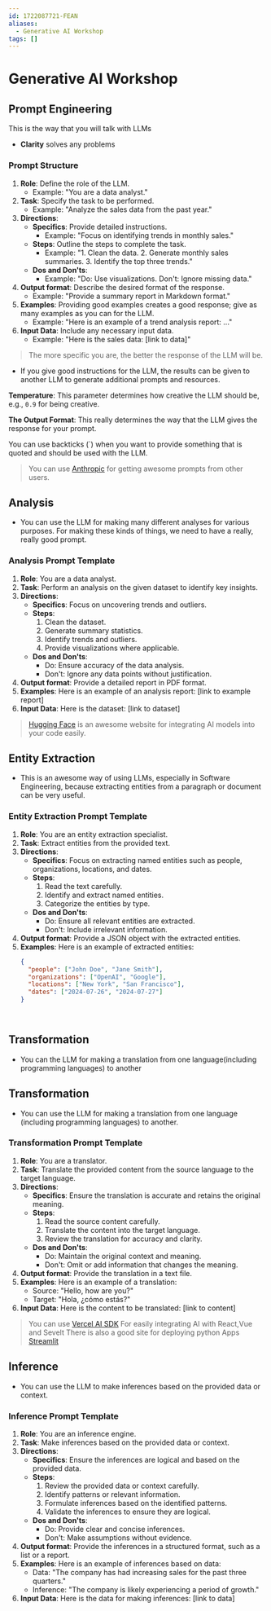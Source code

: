 ```yaml
---
id: 1722087721-FEAN
aliases:
  - Generative AI Workshop
tags: []
---
```


# Generative AI Workshop

## Prompt Engineering

This is the way that you will talk with LLMs

* **Clarity** solves any problems

### Prompt Structure
1. **Role**: Define the role of the LLM. 
   - Example: "You are a data analyst."
2. **Task**: Specify the task to be performed.
   - Example: "Analyze the sales data from the past year."
3. **Directions**:
    - **Specifics**: Provide detailed instructions.
      - Example: "Focus on identifying trends in monthly sales."
    - **Steps**: Outline the steps to complete the task.
      - Example: "1. Clean the data. 2. Generate monthly sales summaries. 3. Identify the top three trends."
    - **Dos and Don'ts**:
      - Example: "Do: Use visualizations. Don't: Ignore missing data."
4. **Output format**: Describe the desired format of the response.
   - Example: "Provide a summary report in Markdown format."
5. **Examples**: Providing good examples creates a good response; give as many examples as you can for the LLM.
   - Example: "Here is an example of a trend analysis report: ..."
6. **Input Data**: Include any necessary input data.
   - Example: "Here is the sales data: [link to data]"

> The more specific you are, the better the response of the LLM will be.

* If you give good instructions for the LLM, the results can be given to another LLM to generate additional prompts and resources.

**Temperature**: This parameter determines how creative the LLM should be, e.g., `0.9` for being creative.

**The Output Format**: This really determines the way that the LLM gives the response for your prompt.

You can use backticks (`) when you want to provide something that is quoted and should be used with the LLM.

> You can use [Anthropic](https://docs.anthropic.com/en/prompt-library/library) for getting awesome prompts from other users.

## Analysis

- You can use the LLM for making many different analyses for various purposes. For making these kinds of things, we need to have a really, really good prompt.

### Analysis Prompt Template

1. **Role**: You are a data analyst.
2. **Task**: Perform an analysis on the given dataset to identify key insights.
3. **Directions**:
    - **Specifics**: Focus on uncovering trends and outliers.
    - **Steps**:
      1. Clean the dataset.
      2. Generate summary statistics.
      3. Identify trends and outliers.
      4. Provide visualizations where applicable.
    - **Dos and Don'ts**:
      - Do: Ensure accuracy of the data analysis.
      - Don't: Ignore any data points without justification.
4. **Output format**: Provide a detailed report in PDF format.
5. **Examples**: Here is an example of an analysis report: [link to example report]
6. **Input Data**: Here is the dataset: [link to dataset]

> [Hugging Face](https://huggingface.co) is an awesome website for integrating AI models into your code easily.

## Entity Extraction

- This is an awesome way of using LLMs, especially in Software Engineering, because extracting entities from a paragraph or document can be very useful.

### Entity Extraction Prompt Template

1. **Role**: You are an entity extraction specialist.
2. **Task**: Extract entities from the provided text.
3. **Directions**:
    - **Specifics**: Focus on extracting named entities such as people, organizations, locations, and dates.
    - **Steps**:
      1. Read the text carefully.
      2. Identify and extract named entities.
      3. Categorize the entities by type.
    - **Dos and Don'ts**:
      - Do: Ensure all relevant entities are extracted.
      - Don't: Include irrelevant information.
4. **Output format**: Provide a JSON object with the extracted entities.
5. **Examples**: Here is an example of extracted entities: 
   ```json
   {
     "people": ["John Doe", "Jane Smith"],
     "organizations": ["OpenAI", "Google"],
     "locations": ["New York", "San Francisco"],
     "dates": ["2024-07-26", "2024-07-27"]
   }

  
## Transformation

- You can the LLM for making a translation from one language(including programming languages) to another

## Transformation

- You can use the LLM for making a translation from one language (including programming languages) to another.

### Transformation Prompt Template

1. **Role**: You are a translator.
2. **Task**: Translate the provided content from the source language to the target language.
3. **Directions**:
    - **Specifics**: Ensure the translation is accurate and retains the original meaning.
    - **Steps**:
      1. Read the source content carefully.
      2. Translate the content into the target language.
      3. Review the translation for accuracy and clarity.
    - **Dos and Don'ts**:
      - Do: Maintain the original context and meaning.
      - Don't: Omit or add information that changes the meaning.
4. **Output format**: Provide the translation in a text file.
5. **Examples**: Here is an example of a translation: 
   - Source: "Hello, how are you?"
   - Target: "Hola, ¿cómo estás?"
6. **Input Data**: Here is the content to be translated: [link to content]

> You can use [Vercel AI SDK](https://sdk.vercel.ai) For easily integrating AI with React,Vue and Sevelt 
> There is also a good site for deploying python Apps [Streamlit](https://streamlit.io/)  

## Inference

- You can use the LLM to make inferences based on the provided data or context.

### Inference Prompt Template

1. **Role**: You are an inference engine.
2. **Task**: Make inferences based on the provided data or context.
3. **Directions**:
    - **Specifics**: Ensure the inferences are logical and based on the provided data.
    - **Steps**:
      1. Review the provided data or context carefully.
      2. Identify patterns or relevant information.
      3. Formulate inferences based on the identified patterns.
      4. Validate the inferences to ensure they are logical.
    - **Dos and Don'ts**:
      - Do: Provide clear and concise inferences.
      - Don't: Make assumptions without evidence.
4. **Output format**: Provide the inferences in a structured format, such as a list or a report.
5. **Examples**: Here is an example of inferences based on data:
   - Data: "The company has had increasing sales for the past three quarters."
   - Inference: "The company is likely experiencing a period of growth."
6. **Input Data**: Here is the data for making inferences: [link to data]


